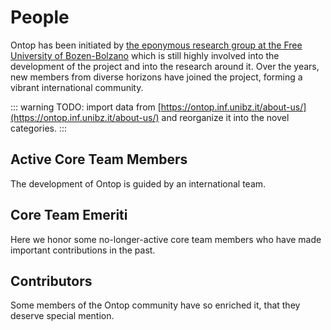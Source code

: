 # People

Ontop has been initiated by [the eponymous research group at the Free University of Bozen-Bolzano](/research) which is still highly involved into the development of the project and into the research around it. Over the years, new members from diverse horizons have joined the project, forming a vibrant international community.

::: warning 
TODO: import data from [https://ontop.inf.unibz.it/about-us/](https://ontop.inf.unibz.it/about-us/) and reorganize it into the novel categories.
:::

## Active Core Team Members

The development of Ontop is guided by an international team. 

## Core Team Emeriti

Here we honor some no-longer-active core team members who have made important contributions in the past.

## Contributors

Some members of the Ontop community have so enriched it, that they deserve special mention.